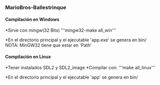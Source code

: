 ### MarioBros-Ballestrinque

#### Compilación en Windows

*Sirve con mingw(32 Bits)
'''mingw32-make all_win'''  

*En el directorio principal y el ejecutable 'app.exe' se genera en bin/  
NOTA: MinGW32 tiene que estar en 'Path'

#### Compilación en Linux

*Tener instalados SDL2 y SDL2_image
*Compilar con:
  '''make all_linux'''

*En el directorio principal y el ejecutable 'app' se genera en bin/
